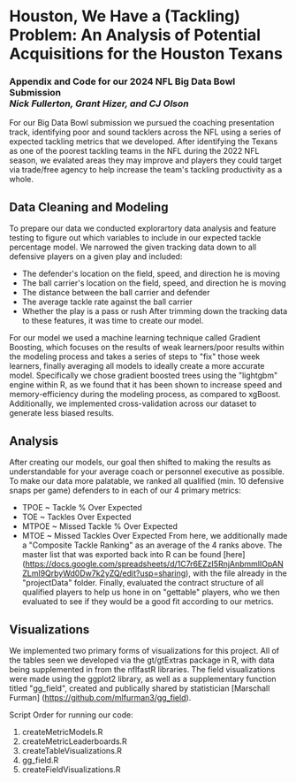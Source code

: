 # Houston, We Have a (Tackling) Problem: An Analysis of Potential Acquisitions for the Houston Texans
### Appendix and Code for our 2024 NFL Big Data Bowl Submission <br> *Nick Fullerton, Grant Hizer, and CJ Olson*

For our Big Data Bowl submission we pursued the coaching presentation track, identifying poor and sound tacklers across the NFL using a series of expected tackling metrics that we developed. After identifying the Texans as one of the poorest tackling teams in the NFL during the 2022 NFL season, we evalated areas they may improve and players they could target via trade/free agency to help increase the team's tackling productivity as a whole.

## Data Cleaning and Modeling
To prepare our data we conducted explorartory data analysis and feature testing to figure out which variables to include in our expected tackle percentage model. We narrowed the given tracking data down to all defensive players on a given play and included: 
* The defender's location on the field, speed, and direction he is moving
* The ball carrier's location on the field, speed, and direction he is moving
* The distance between the ball carrier and defender
* The average tackle rate against the ball carrier
* Whether the play is a pass or rush
After trimming down the tracking data to these features, it was time to create our model.

For our model we used a machine learning technique called Gradient Boosting, which focuses on the results of weak learners/poor results within the modeling process and takes a series of steps to "fix" those week learners, finally averaging all models to ideally create a more accurate model. Specifically we chose gradient boosted trees using the "lightgbm" engine within R, as we found that it has been shown to increase speed and memory-efficiency during the modeling process, as compared to xgBoost. Additionally, we implemented cross-validation across our dataset to generate less biased results.

## Analysis
After creating our models, our goal then shifted to making the results as understandable for your average coach or personnel executive as possible. To make our data more palatable, we ranked all qualified (min. 10 defensive snaps per game) defenders to in each of our 4 primary metrics:
* TPOE ~ Tackle % Over Expected
* TOE ~ Tackles Over Expected
* MTPOE ~ Missed Tackle % Over Expected
* MTOE ~ Missed Tackles Over Expected
From here, we additionally made a "Composite Tackle Ranking" as an average of the 4 ranks above. The master list that was exported back into R can be found [here] (https://docs.google.com/spreadsheets/d/1C7r6EZzI5RnjAnbmmlIOpANZLml9QrbyWd0Dw7k2yZQ/edit?usp=sharing), with the file already in the "projectData" folder. Finally, evaluated the contract structure of all qualified players to help us hone in on "gettable" players, who we then evaluated to see if they would be a good fit according to our metrics.

## Visualizations
We implemented two primary forms of visualizations for this project. All of the tables seen we developed via the gt/gtExtras package in R, with data being supplemented in from the nflfastR libraries. The field visualizations were made using the ggplot2 library, as well as a supplementary function titled "gg_field", created and publically shared by statistician [Marschall Furman] (https://github.com/mlfurman3/gg_field).

Script Order for running our code:
1. createMetricModels.R
2. createMetricLeaderboards.R
3. createTableVisualizations.R
4. gg_field.R
5. createFieldVisualizations.R
